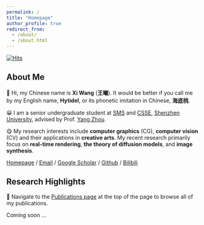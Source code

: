 ```yaml
---
permalink: /
title: "Homepage"
author_profile: true
redirect_from: 
  - /about/
  - /about.html
---
```


[![Hits](https://hits.seeyoufarm.com/api/count/incr/badge.svg?url=https%3A%2F%2Fhytidel.github.io&count_bg=%23FACDFF&title_bg=%23C171B8&icon=apachecassandra.svg&icon_color=%235F1F56&title=Visit&edge_flat=false)](https://hits.seeyoufarm.com)

## About Me

🤣 Hi, my Chinese name is **Xi Wang** (**王曦**). 
It would be better if you call me by my English name, **Hytidel**, or its phonetic imitation in Chinese, **海底桃**.

😀 I am a senior undergraduate student at [SMS](https://math.szu.edu.cn/) and [CSSE](https://csse.szu.edu.cn/), [Shenzhen University](https://www.szu.edu.cn/), 
advised by Prof. [Yang Zhou](https://zhouyangvcc.github.io/). 

😋 My research interests include **computer graphics** (CG), **computer vision** (CV) and their applications in **creative arts**. My recent research primarily focus on **real-time rendering**, **the theory of diffusion models**, and **image synthesis**. 

[Homepage](https://hytidel.github.io/) / [Email](hytidel333@gmail.com) / [Google Scholar](https://scholar.google.com/citations?user=fVdwWy0AAAAJ) / [Github](https://github.com/hytidel) / [Bilibili](https://space.bilibili.com/382329676)

## Research Highlights

🧐 Navigate to the [Publications page](https://hytidel.github.io//publications) at the top of the page to browse all of my publications. 

Coming soon ...

